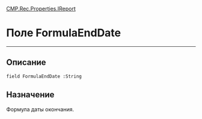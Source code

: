 ﻿---
Link: CMP.Rec.Properties.IReport.@FormulaEndDate
---

<!---  Навигация
[Имя проекта](#) :
-->
[CMP.Rec.Properties.IReport](Default)

# Поле FormulaEndDate
---

## Описание

    field FormulaEndDate :String

<!--
## Аргументы{#Args}

### Аргумент1

Описание аргумента 1
-->

## Назначение

Формула даты окончания.

<!--
## Пример

    FormulaEndDate...
-->

